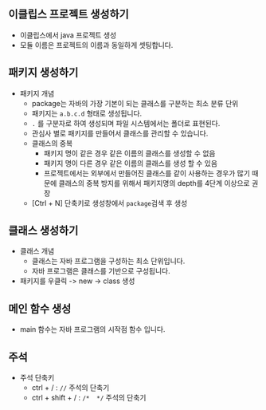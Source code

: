 ## 이클립스 프로젝트 생성하기 
* 이클립스에서 java 프로젝트 생성
* 모듈 이름은 프로젝트의 이름과 동일하게 셋팅합니다. 

## 패키지 생성하기 
* 패키지 개념
  * package는 자바의 가장 기본이 되는 클래스를 구분하는 최소 분류 단위
  * 패키지는 `a.b.c.d` 형태로 생성됩니다. 
  * `.` 를 구분자로 하여 생성되며 파일 시스템에서는 폴더로 표현된다.
  * 관심사 별로 패키지를 만들어서 클래스를 관리할 수 있습니다.
  * 클래스의 중복
    * 패키지 명이 같은 경우 같은 이름의 클래스를 생성할 수 없음
    * 패키지 명이 다른 경우 같은 이름의 클래스를 생성 할 수 있음
    * 프로젝트에서는 외부에서 만들어진 클래스를 같이 사용하는 경우가 많기 때문에 클래스의 중복 방지를 위해서 패키지명의 depth를 4단계 이상으로 권장
  * [Ctrl + N] 단축키로 생성창에서 `package`검색 후 생성

## 클래스 생성하기 
* 클래스 개념
  * 클래스는 자바 프로그램을 구성하는 최소 단위입니다. 
  * 자바 프로그램은 클래스를 기반으로 구성됩니다.
* 패키지를 우클릭 -> new -> class 생성

## 메인 함수 생성 
* main 함수는 자바 프로그램의 시작점 함수 입니다. 

## 주석 
* 주석 단축키 
  * ctrl + / : `//` 주석의 단축기
  * ctrl + shift + / : `/*  */` 주석의 단축기